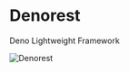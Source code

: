 # Denorest

Deno Lightweight Framework

![Denorest](https://user-images.githubusercontent.com/73784979/166633584-76e72e7f-6c16-44be-bdc1-14eda2bb953b.png)
